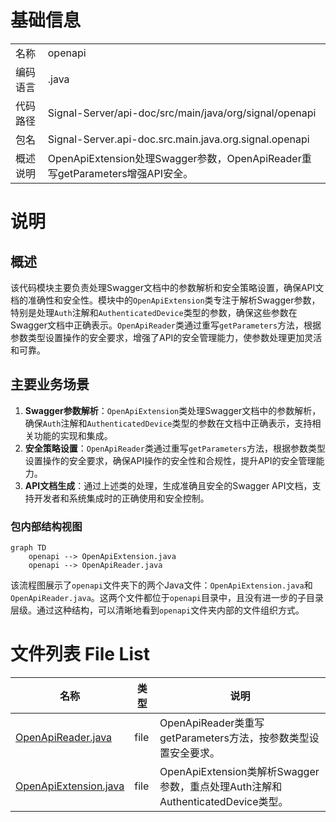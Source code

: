 # 基础信息

|      |      |
|------|------|
| 名称 | openapi |
| 编码语言 | .java |
| 代码路径 | Signal-Server/api-doc/src/main/java/org/signal/openapi |
| 包名 | Signal-Server.api-doc.src.main.java.org.signal.openapi |
| 概述说明 | OpenApiExtension处理Swagger参数，OpenApiReader重写getParameters增强API安全。 |

# 说明

## 概述
该代码模块主要负责处理Swagger文档中的参数解析和安全策略设置，确保API文档的准确性和安全性。模块中的`OpenApiExtension`类专注于解析Swagger参数，特别是处理`Auth`注解和`AuthenticatedDevice`类型的参数，确保这些参数在Swagger文档中正确表示。`OpenApiReader`类通过重写`getParameters`方法，根据参数类型设置操作的安全要求，增强了API的安全管理能力，使参数处理更加灵活和可靠。

## 主要业务场景
1. **Swagger参数解析**：`OpenApiExtension`类处理Swagger文档中的参数解析，确保`Auth`注解和`AuthenticatedDevice`类型的参数在文档中正确表示，支持相关功能的实现和集成。
2. **安全策略设置**：`OpenApiReader`类通过重写`getParameters`方法，根据参数类型设置操作的安全要求，确保API操作的安全性和合规性，提升API的安全管理能力。
3. **API文档生成**：通过上述类的处理，生成准确且安全的Swagger API文档，支持开发者和系统集成时的正确使用和安全控制。


### 包内部结构视图

```mermaid
graph TD
    openapi --> OpenApiExtension.java
    openapi --> OpenApiReader.java
```

该流程图展示了`openapi`文件夹下的两个Java文件：`OpenApiExtension.java`和`OpenApiReader.java`。这两个文件都位于`openapi`目录中，且没有进一步的子目录层级。通过这种结构，可以清晰地看到`openapi`文件夹内部的文件组织方式。

# 文件列表 File List

| 名称   | 类型  | 说明 |
|-------|------|-------------|
| [OpenApiReader.java](OpenApiReader.md) | file | OpenApiReader类重写getParameters方法，按参数类型设置安全要求。 |
| [OpenApiExtension.java](OpenApiExtension.md) | file | OpenApiExtension类解析Swagger参数，重点处理Auth注解和AuthenticatedDevice类型。 |


